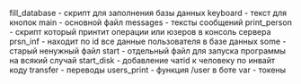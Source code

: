 fill_database - скрипт для заполнения базы данных
keyboard - текст для кнопок
main - основной файл
messages - тексты сообщений
print_person - скрипт который принтит операции или юзеров в консоль сервера
prsn_inf - находит по id все данные пользователя в базе данных
some - старый ненужный файл
start - отдельный файл для запуска программы на всякий случай
start_disk - добавление чатid к человеку по инвайт коду
transfer - переводы
users_print - функция /user в боте
var -  токены
